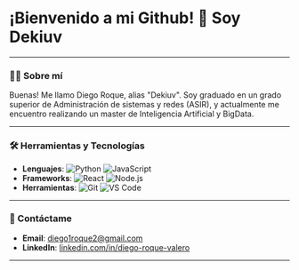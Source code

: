 # ¡Bienvenido a mi Github! 👋 Soy Dekiuv

---

### 👨‍💻 Sobre mí
  Buenas! Me llamo Diego Roque, alias "Dekiuv".
  Soy graduado en un grado superior de Administración de sistemas y redes (ASIR), y actualmente me encuentro realizando un master de Inteligencia Artificial y BigData.

---

### 🛠️ Herramientas y Tecnologías
- **Lenguajes**: ![Python](https://img.shields.io/badge/Python-3776AB?style=flat&logo=python&logoColor=white) ![JavaScript](https://img.shields.io/badge/JavaScript-F7DF1E?style=flat&logo=javascript&logoColor=black)
- **Frameworks**: ![React](https://img.shields.io/badge/React-61DAFB?style=flat&logo=react&logoColor=black) ![Node.js](https://img.shields.io/badge/Node.js-339933?style=flat&logo=nodedotjs&logoColor=white)
- **Herramientas**: ![Git](https://img.shields.io/badge/Git-F05032?style=flat&logo=git&logoColor=white) ![VS Code](https://img.shields.io/badge/VS%20Code-007ACC?style=flat&logo=visual-studio-code&logoColor=white)

---

### 💬 Contáctame
- **Email**: [diego1roque2@gmail.com](mailto:diego1roque2@gmail.com)
- **LinkedIn**: [linkedin.com/in/diego-roque-valero](https://www.linkedin.com/in/diego-roque-valero)

---


